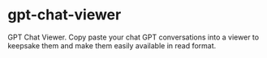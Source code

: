 # gpt-chat-viewer
GPT Chat Viewer. Copy paste your chat GPT conversations into a viewer to keepsake them and make them easily available in read format.
